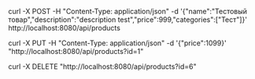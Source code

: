 curl -X POST -H "Content-Type: application/json" -d '{"name":"Тестовый товар","description":"description test","price":999,"categories":["Тест"]}' http://localhost:8080/api/products

curl -X PUT -H "Content-Type: application/json" -d '{"price":1099}' "http://localhost:8080/api/products?id=1"

curl -X DELETE "http://localhost:8080/api/products?id=6"
